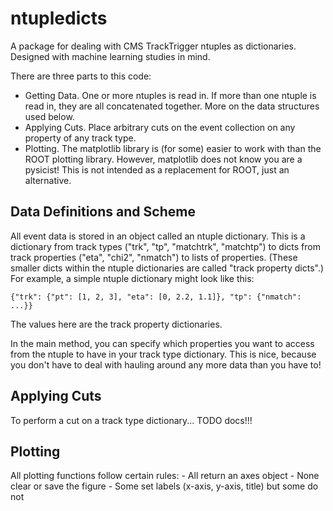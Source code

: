 # ntupledicts

A package for dealing with CMS TrackTrigger ntuples as dictionaries. Designed with machine learning studies in mind.

There are three parts to this code:

- Getting Data.
    One or more ntuples is read in. If more than one ntuple is
    read in, they are all concatenated together. More on the data
    structures used below.
- Applying Cuts.
    Place arbitrary cuts on the event collection on any property of
    any track type.
- Plotting.
    The matplotlib library is (for some) easier to work with than
    the ROOT plotting library. However, matplotlib does not know you
    are a pysicist! This is not intended as a replacement for ROOT,
    just an alternative.


## Data Definitions and Scheme

All event data is stored in an object called an ntuple dictionary. This is a
dictionary from track types ("trk", "tp", "matchtrk", "matchtp") to dicts
from track properties ("eta", "chi2", "nmatch") to lists of properties. (These
smaller dicts within the ntuple dictionaries are called "track property dicts".)
For example, a simple ntuple dictionary might look like this:

    {"trk": {"pt": [1, 2, 3], "eta": [0, 2.2, 1.1]}, "tp": {"nmatch": ...}}

The values here are the track property dictionaries.

In the main method, you can specify which properties you want to access from
the ntuple to have in your track type dictionary. This is nice, because you don't
have to deal with hauling around any more data than you have to!


## Applying Cuts

To perform a cut on a track type dictionary... TODO docs!!!


## Plotting

All plotting functions follow certain rules:
    - All return an axes object
    - None clear or save the figure
    - Some set labels (x-axis, y-axis, title) but some do not


